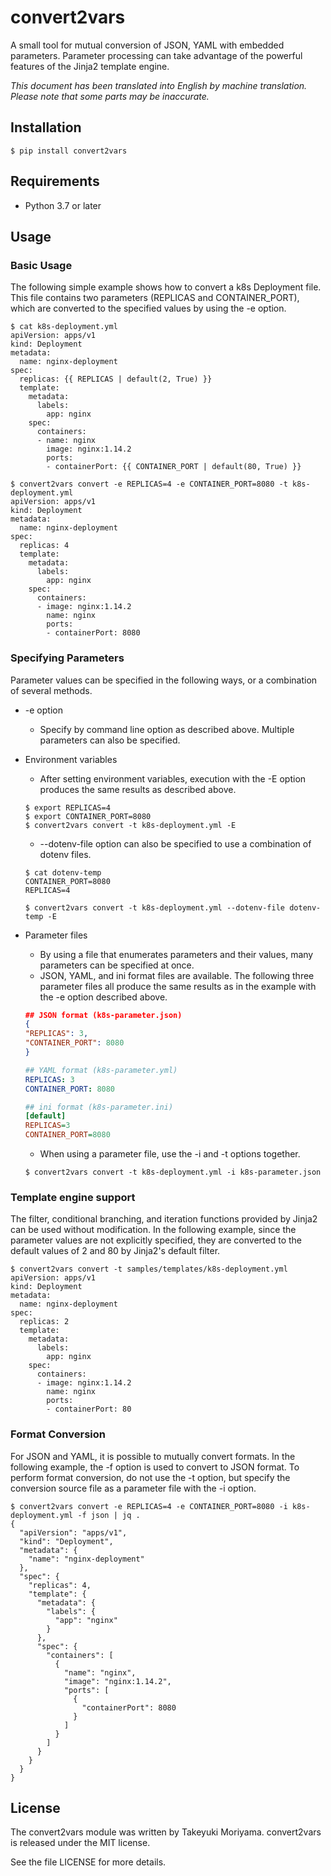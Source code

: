convert2vars
=============

A small tool for mutual conversion of JSON, YAML with embedded parameters.
Parameter processing can take advantage of the powerful features of the Jinja2 template engine.

*This document has been translated into English by machine translation. Please note that some parts may be inaccurate.*

## Installation
```
$ pip install convert2vars
```

## Requirements
* Python 3.7 or later

## Usage

### Basic Usage

The following simple example shows how to convert a k8s Deployment file.
This file contains two parameters (REPLICAS and CONTAINER_PORT), which are converted to the specified values by using the -e option.

``` k8s Deployment sample
$ cat k8s-deployment.yml
apiVersion: apps/v1
kind: Deployment
metadata:
  name: nginx-deployment
spec:
  replicas: {{ REPLICAS | default(2, True) }}
  template:
    metadata:
      labels:
        app: nginx
    spec:
      containers:
      - name: nginx
        image: nginx:1.14.2
        ports:
        - containerPort: {{ CONTAINER_PORT | default(80, True) }}

$ convert2vars convert -e REPLICAS=4 -e CONTAINER_PORT=8080 -t k8s-deployment.yml
apiVersion: apps/v1
kind: Deployment
metadata:
  name: nginx-deployment
spec:
  replicas: 4
  template:
    metadata:
      labels:
        app: nginx
    spec:
      containers:
      - image: nginx:1.14.2
        name: nginx
        ports:
        - containerPort: 8080
```

### Specifying Parameters

Parameter values can be specified in the following ways, or a combination of several methods.
* -e option
  - Specify by command line option as described above. Multiple parameters can also be specified.
* Environment variables
  - After setting environment variables, execution with the -E option produces the same results as described above.
  ```
  $ export REPLICAS=4
  $ export CONTAINER_PORT=8080
  $ convert2vars convert -t k8s-deployment.yml -E
  ```
  - --dotenv-file option can also be specified to use a combination of dotenv files.
  ```
  $ cat dotenv-temp
  CONTAINER_PORT=8080
  REPLICAS=4
  
  $ convert2vars convert -t k8s-deployment.yml --dotenv-file dotenv-temp -E
  ```

* Parameter files
  - By using a file that enumerates parameters and their values, many parameters can be specified at once.
  - JSON, YAML, and ini format files are available. The following three parameter files all produce the same results as in the example with the -e option described above.

  ``` JSON parameter file example 
  ## JSON format (k8s-parameter.json)
  {
  "REPLICAS": 3,
  "CONTAINER_PORT": 8080
  }
  ```

  ``` YAML parameter file example
  ## YAML format (k8s-parameter.yml)
  REPLICAS: 3
  CONTAINER_PORT: 8080
  ```

  ``` ini parameter file example
  ## ini format (k8s-parameter.ini)
  [default]
  REPLICAS=3
  CONTAINER_PORT=8080
  ```
  - When using a parameter file, use the -i and -t options together.
  ```
  $ convert2vars convert -t k8s-deployment.yml -i k8s-parameter.json
  ```

### Template engine support
  The filter, conditional branching, and iteration functions provided by Jinja2 can be used without modification. In the following example, since the parameter values are not explicitly specified, they are converted to the default values of 2 and 80 by Jinja2's default filter.

```
$ convert2vars convert -t samples/templates/k8s-deployment.yml
apiVersion: apps/v1
kind: Deployment
metadata:
  name: nginx-deployment
spec:
  replicas: 2
  template:
    metadata:
      labels:
        app: nginx
    spec:
      containers:
      - image: nginx:1.14.2
        name: nginx
        ports:
        - containerPort: 80
```

### Format Conversion
For JSON and YAML, it is possible to mutually convert formats.
In the following example, the -f option is used to convert to JSON format.
To perform format conversion, do not use the -t option, but specify the conversion source file as a parameter file with the -i option.

```
$ convert2vars convert -e REPLICAS=4 -e CONTAINER_PORT=8080 -i k8s-deployment.yml -f json | jq .
{
  "apiVersion": "apps/v1",
  "kind": "Deployment",
  "metadata": {
    "name": "nginx-deployment"
  },
  "spec": {
    "replicas": 4,
    "template": {
      "metadata": {
        "labels": {
          "app": "nginx"
        }
      },
      "spec": {
        "containers": [
          {
            "name": "nginx",
            "image": "nginx:1.14.2",
            "ports": [
              {
                "containerPort": 8080
              }
            ]
          }
        ]
      }
    }
  }
}
```

## License

The convert2vars module was written by Takeyuki Moriyama.
convert2vars is released under the MIT license.

See the file LICENSE for more details.
